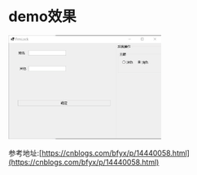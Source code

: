# demo效果
<img src="./docs/demo.gif" width="300"/>

参考地址:[https://cnblogs.com/bfyx/p/14440058.html](https://cnblogs.com/bfyx/p/14440058.html)